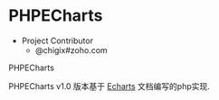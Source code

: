 PHPECharts
==========

* Project Contributor
	* @chigix#zoho.com

PHPECharts

PHPECharts v1.0 版本基于 [Echarts](http://echarts.baidu.com/doc/doc.html) 文档编写的php实现.